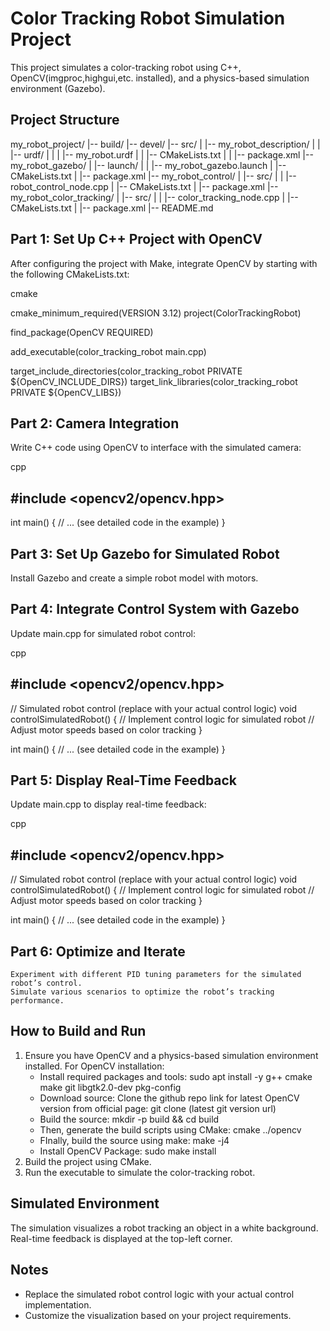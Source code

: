# Color Tracking Robot Simulation Project

This project simulates a color-tracking robot using C++, OpenCV(imgproc,highgui,etc. installed), and a physics-based simulation environment (Gazebo).

## Project Structure

my_robot_project/
|-- build/
|-- devel/
|-- src/
|   |-- my_robot_description/
|   |   |-- urdf/
|   |   |   |-- my_robot.urdf
|   |   |-- CMakeLists.txt
|   |   |-- package.xml
|-- my_robot_gazebo/
|   |-- launch/
|   |   |-- my_robot_gazebo.launch
|   |-- CMakeLists.txt
|   |-- package.xml
|-- my_robot_control/
|   |-- src/
|   |   |-- robot_control_node.cpp
|   |-- CMakeLists.txt
|   |-- package.xml
|-- my_robot_color_tracking/
|   |-- src/
|   |   |-- color_tracking_node.cpp
|   |-- CMakeLists.txt
|   |-- package.xml
|-- README.md

## Part 1: Set Up C++ Project with OpenCV

After configuring the project with Make, integrate OpenCV by starting with the following CMakeLists.txt:

cmake

cmake_minimum_required(VERSION 3.12)
project(ColorTrackingRobot)

find_package(OpenCV REQUIRED)

add_executable(color_tracking_robot main.cpp)

target_include_directories(color_tracking_robot PRIVATE ${OpenCV_INCLUDE_DIRS})
target_link_libraries(color_tracking_robot PRIVATE ${OpenCV_LIBS})

## Part 2: Camera Integration

Write C++ code using OpenCV to interface with the simulated camera:

cpp

## #include <opencv2/opencv.hpp>

int main() {
    // ... (see detailed code in the example)
}

## Part 3: Set Up Gazebo for Simulated Robot

Install Gazebo and create a simple robot model with motors.
## Part 4: Integrate Control System with Gazebo

Update main.cpp for simulated robot control:

cpp

## #include <opencv2/opencv.hpp>

// Simulated robot control (replace with your actual control logic)
void controlSimulatedRobot() {
    // Implement control logic for simulated robot
    // Adjust motor speeds based on color tracking
}

int main() {
    // ... (see detailed code in the example)
}

## Part 5: Display Real-Time Feedback

Update main.cpp to display real-time feedback:

cpp

## #include <opencv2/opencv.hpp>

// Simulated robot control (replace with your actual control logic)
void controlSimulatedRobot() {
    // Implement control logic for simulated robot
    // Adjust motor speeds based on color tracking
}

int main() {
    // ... (see detailed code in the example)
}

## Part 6: Optimize and Iterate

    Experiment with different PID tuning parameters for the simulated robot’s control.
    Simulate various scenarios to optimize the robot’s tracking performance.
## How to Build and Run

1. Ensure you have OpenCV and a physics-based simulation environment installed.
   For OpenCV installation:
   * Install required packages and tools: 
    sudo apt install -y g++ cmake make git libgtk2.0-dev pkg-config
   * Download source: Clone the github repo link for latest OpenCV version from official page:
    git clone (latest git version url)
   * Build the source:
   mkdir -p build && cd build
   * Then, generate the build scripts using CMake:
    cmake ../opencv
   * FInally, build the source using make:
   make -j4
   * Install OpenCV Package:
   sudo make install
2. Build the project using CMake.
3. Run the executable to simulate the color-tracking robot.

## Simulated Environment

The simulation visualizes a robot tracking an object in a white background. Real-time feedback is displayed at the top-left corner.

## Notes

- Replace the simulated robot control logic with your actual control implementation.
- Customize the visualization based on your project requirements.

